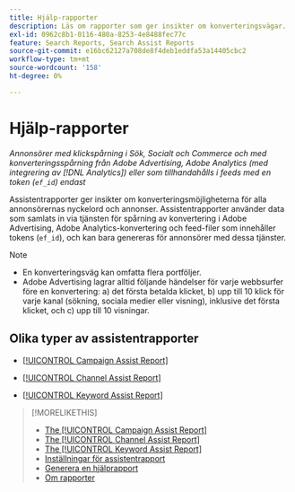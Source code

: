 ```yaml
---
title: Hjälp-rapporter
description: Läs om rapporter som ger insikter om konverteringsvägar.
exl-id: 0962c8b1-0116-480a-8253-4e8488fec77c
feature: Search Reports, Search Assist Reports
source-git-commit: e16bc62127a708de8f4deb1eddfa53a14405cbc2
workflow-type: tm+mt
source-wordcount: '158'
ht-degree: 0%

---
```


# Hjälp-rapporter

*Annonsörer med klickspårning i Sök, Socialt och Commerce och med konverteringsspårning från Adobe Advertising, Adobe Analytics (med integrering av [!DNL Analytics]) eller som tillhandahålls i feeds med en token (`ef_id`) endast*

Assistentrapporter ger insikter om konverteringsmöjligheterna för alla annonsörernas nyckelord och annonser. Assistentrapporter använder data som samlats in via tjänsten för spårning av konvertering i Adobe Advertising, Adobe Analytics-konvertering och feed-filer som innehåller tokens (`ef_id`), och kan bara genereras för annonsörer med dessa tjänster.

>[!NOTE]
>
>* En konverteringsväg kan omfatta flera portföljer.
>* Adobe Advertising lagrar alltid följande händelser för varje webbsurfer före en konvertering: a) det första betalda klicket, b) upp till 10 klick för varje kanal (sökning, sociala medier eller visning), inklusive det första klicket, och c) upp till 10 visningar.

## Olika typer av assistentrapporter

* [[!UICONTROL Campaign Assist Report]](/help/search-social-commerce/reports/management/assist/campaign-assist-report.md)

* [[!UICONTROL Channel Assist Report]](/help/search-social-commerce/reports/management/assist/channel-assist-report.md)

* [[!UICONTROL Keyword Assist Report]](/help/search-social-commerce/reports/management/assist/keyword-assist-report.md)

>[!MORELIKETHIS]
>
>* [The [!UICONTROL Campaign Assist Report]](campaign-assist-report.md)
>* [The [!UICONTROL Channel Assist Report]](channel-assist-report.md)
>* [The [!UICONTROL Keyword Assist Report]](keyword-assist-report.md)
>* [Inställningar för assistentrapport](assist-report-settings.md)
>* [Generera en hjälprapport](assist-report-generate.md)
>* [Om rapporter](/help/search-social-commerce/reports/report-about.md)
